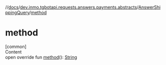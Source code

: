 //[docs](../../../index.md)/[dev.inmo.tgbotapi.requests.answers.payments.abstracts](../index.md)/[AnswerShippingQuery](index.md)/[method](method.md)



# method  
[common]  
Content  
open override fun [method](method.md)(): [String](https://kotlinlang.org/api/latest/jvm/stdlib/kotlin/-string/index.html)  



